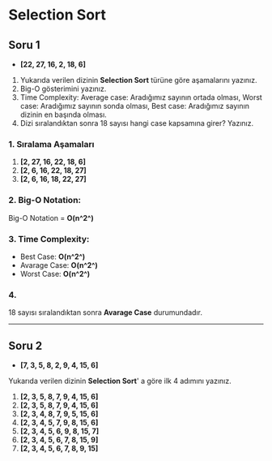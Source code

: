# Selection Sort

## Soru 1

- **[22, 27, 16, 2, 18, 6]**

1. Yukarıda verilen dizinin **Selection Sort** türüne göre aşamalarını yazınız.
2. Big-O gösterimini yazınız.
3. Time Complexity: Average case: Aradığımız sayının ortada olması, Worst case: Aradığımız sayının sonda olması, Best case: Aradığımız sayının dizinin en başında olması.
4. Dizi sıralandıktan sonra 18 sayısı hangi case kapsamına girer? Yazınız.

### 1. Sıralama Aşamaları

1. **[2, 27, 16, 22, 18, 6]**
2. **[2, 6, 16, 22, 18, 27]**
3. **[2, 6, 16, 18, 22, 27]**

### 2. Big-O Notation:

Big-O Notation = **O(n^2^)**

### 3. Time Complexity: 

- Best Case: **O(n^2^)**
- Avarage Case: **O(n^2^)**
- Worst Case: **O(n^2^)**

### 4.

18 sayısı sıralandıktan sonra **Avarage Case** durumundadır.

---
## Soru 2

- **[7, 3, 5, 8, 2, 9, 4, 15, 6]** 

Yukarıda verilen dizinin **Selection Sort**' a göre ilk 4 adımını yazınız.

1. **[2, 3, 5, 8, 7, 9, 4, 15, 6]**
2. **[2, 3, 5, 8, 7, 9, 4, 15, 6]**
3. **[2, 3, 4, 8, 7, 9, 5, 15, 6]**
4. **[2, 3, 4, 5, 7, 9, 8, 15, 6]**
5. **[2, 3, 4, 5, 6, 9, 8, 15, 7]**
6. **[2, 3, 4, 5, 6, 7, 8, 15, 9]**
7. **[2, 3, 4, 5, 6, 7, 8, 9, 15]**